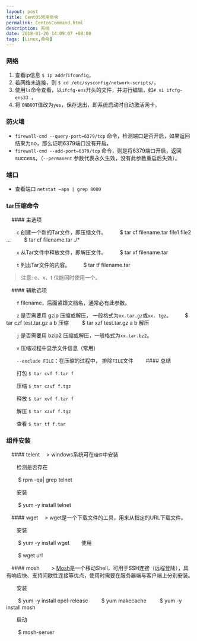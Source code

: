 ```yaml
---
layout: post
title: CentOS常用命令
permalink: CentosCommand.html
description: 系统
date: 2018-01-26 14:09:07 +08:00
tags: [Linux,命令]
---
```

### 网络
1. 查看ip信息 `$ ip addr`/`ifconfig`，
2. 若网络未连接，则 `$ cd /etc/sysconfig/network-scripts/`，
3. 使用`ls`命令查看，以`ifcfg-ens`开头的文件，并进行编辑，如`# vi ifcfg-ens33 `，
4. 将'`ONBOOT`值改为`yes`，保存退出，即系统启动时自动激活网卡。

### 防火墙
- `firewall-cmd --query-port=6379/tcp` 命令，检测端口是否开启，如果返回结果为no，那么证明6379端口没有开启。
- `firewall-cmd --add-port=6379/tcp` 命令，则是将6379端口开启，返回success。（`--permanent` 参数代表永久生效，没有此参数重启后失效）。

### 端口
- 查看端口 `netstat –apn | grep 8080`

### tar压缩命令

　#### 主选项

　　`c` 创建一个新的Tar文件，即压缩文件。
　　    $ tar cf filename.tar file1 file2 ...
　　    $ tar cf filename.tar ./*  

　　`x` 从Tar文件中释放文件，即解压文件。
　　    $ tar xf filename.tar 

　　`t` 列出Tar文件的内容。
　　    $ tar tf filename.tar

 > 注意: c、x、t 仅能同时使用一个。
 
　#### 辅助选项
    
　　`f` filename，后面紧跟文档名，通常必有此参数。
    
　　`z` 是否需要用 gzip 压缩或解压， 一般格式为`xx.tar.gz`或`xx. tgz`。
　　    $ tar czf test.tar.gz a b 压缩
　　    $ tar xzf test.tar.gz a b 解压

　　`j` 是否需要用 bzip2 压缩或解压，一般格式为`xx.tar.bz2`。
    
　　`v` 压缩过程中显示文件信息（常用） 
    
　　`--exclude FILE`：在压缩的过程中， 排除`FILE`文件
    
　#### 总结

　　打包 `$ tar cvf f.tar f`
    
　　压缩 `$ tar czvf f.tgz`
    
　　释放 `$ tar xvf f.tar f`
    
　　解压 `$ tar xzvf f.tgz`
    
　　查看 `$ tar tf f.tar`
    
### 组件安装

　#### telent
　> windows系统可在`组件`中安装

　　检测是否存在
     
　　    $ rpm -qa| grep telnet
      
　　安装

　　    $ yum -y install telnet

　#### wget
　> wget是一个下载文件的工具，用来从指定的URL下载文件。
     
　　安装

　　    $ yum -y install wget
　　使用

　　    $ wget url

　#### mosh
　　> [Mosh](https://mosh.org/)是一个移动Shell，可用于SSH连接（远程登陆），具有响应快、支持间歇性连接等优点，使用时需要在服务器端与客户端上分别安装。

　　安装

　　    $ yum -y install epel-release
　　    $ yum makecache
　　    $ yum -y install mosh
      
　　启动

　　    $ mosh-server
